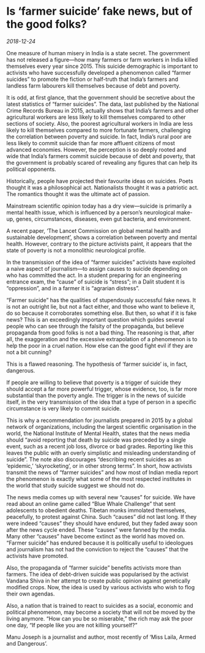 # Is &#8216;farmer suicide&#8217; fake news, but of the good folks?

*2018-12-24*

One measure of human misery in India is a state secret. The government
has not released a figure—how many farmers or farm workers in India
killed themselves every year since 2015. This suicide demographic is
important to activists who have successfully developed a phenomenon
called “farmer suicides” to promote the fiction or half-truth that
India’s farmers and landless farm labourers kill themselves because of
debt and poverty.

It is odd, at first glance, that the government should be secretive
about the latest statistics of “farmer suicides”. The data, last
published by the National Crime Records Bureau in 2015, actually shows
that India’s farmers and other agricultural workers are less likely to
kill themselves compared to other sections of society. Also, the poorest
agricultural workers in India are less likely to kill themselves
compared to more fortunate farmers, challenging the correlation between
poverty and suicide. In fact, India’s rural poor are less likely to
commit suicide than far more affluent citizens of most advanced
economies. However, the perception is so deeply rooted and wide that
India’s farmers commit suicide because of debt and poverty, that the
government is probably scared of revealing any figures that can help its
political opponents.

Historically, people have projected their favourite ideas on suicides.
Poets thought it was a philosophical act. Nationalists thought it was a
patriotic act. The romantics thought it was the ultimate act of passion.

Mainstream scientific opinion today has a dry view—suicide is primarily
a mental health issue, which is influenced by a person’s neurological
make-up, genes, circumstances, diseases, even gut bacteria, and
environment.

A recent paper, ‘The Lancet Commission on global mental health and
sustainable development’, shows a correlation between poverty and mental
health. However, contrary to the picture activists paint, it appears
that the state of poverty is not a monolithic neurological profile.

In the transmission of the idea of “farmer suicides” activists have
exploited a naive aspect of journalism—to assign causes to suicide
depending on who has committed the act. In a student preparing for an
engineering entrance exam, the “cause” of suicide is “stress”; in a
Dalit student it is “oppression”, and in a farmer it is “agrarian
distress”.

“Farmer suicide” has the qualities of stupendously successful fake news.
It is not an outright lie, but not a fact either, and those who want to
believe it, do so because it corroborates something else. But then, so
what if it is fake news? This is an exceedingly important question which
guides several people who can see through the falsity of the propaganda,
but believe propaganda from good folks is not a bad thing. The reasoning
is that, after all, the exaggeration and the excessive extrapolation of
a phenomenon is to help the poor in a cruel nation. How else can the
good fight evil if they are not a bit cunning?

This is a flawed reasoning. The hypothesis of ‘farmer suicide’ is, in
fact, dangerous.

If people are willing to believe that poverty is a trigger of suicide
they should accept a far more powerful trigger, whose evidence, too, is
far more substantial than the poverty angle. The trigger is in the news
of suicide itself, in the very transmission of the idea that a type of
person in a specific circumstance is very likely to commit suicide.

This is why a recommendation for journalists prepared in 2015 by a
global network of organizations, including the largest scientific
organisation in the world, the National Institute of Mental Health,
states that the news media should “avoid reporting that death by suicide
was preceded by a single event, such as a recent job loss, divorce or
bad grades. Reporting like this leaves the public with an overly
simplistic and misleading understanding of suicide”. The note also
discourages “describing recent suicides as an ‘epidemic,’
‘skyrocketing’, or in other strong terms”. In short, how activists
transmit the news of “farmer suicides” and how most of Indian media
report the phenomenon is exactly what some of the most respected
institutes in the world that study suicide suggest we should not do.

The news media comes up with several new “causes” for suicide. We have
read about an online game called “Blue Whale Challenge” that sent
adolescents to obedient deaths. Tibetan monks immolated themselves,
peacefully, to protest against China. Such “causes” did not last long.
If they were indeed “causes” they should have endured, but they faded
away soon after the news cycle ended. These “causes” were fanned by the
media. Many other “causes” have become extinct as the world has moved
on. “Farmer suicide” has endured because it is politically useful to
ideologues and journalism has not had the conviction to reject the
“causes” that the activists have promoted.

Also, the propaganda of “farmer suicide” benefits activists more than
farmers. The idea of debt-driven suicide was popularised by the activist
Vandana Shiva in her attempt to create public opinion against
genetically modified crops. Now, the idea is used by various activists
who wish to flog their own agendas.

Also, a nation that is trained to react to suicides as a social,
economic and political phenomenon, may become a society that will not be
moved by the living anymore. “How can you be so miserable,” the rich may
ask the poor one day, “If people like you are not killing yourself?”

Manu Joseph is a journalist and author, most recently of ‘Miss Laila,
Armed and Dangerous’.
